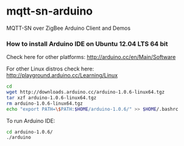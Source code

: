 mqtt-sn-arduino
===============

MQTT-SN over ZigBee Arduino Client and Demos


### How to install Arduino IDE on Ubuntu 12.04 LTS 64 bit

Check here for other platforms: http://arduino.cc/en/Main/Software

For other Linux distros check here: http://playground.arduino.cc/Learning/Linux

``` bash
cd
wget http://downloads.arduino.cc/arduino-1.0.6-linux64.tgz
tar xzf arduino-1.0.6-linux64.tgz
rm arduino-1.0.6-linux64.tgz
echo "export PATH=\$PATH:$HOME/arduino-1.0.6/" >> $HOME/.bashrc
```

To run Arduino IDE:

``` bash
cd arduino-1.0.6/
./arduino 
```
